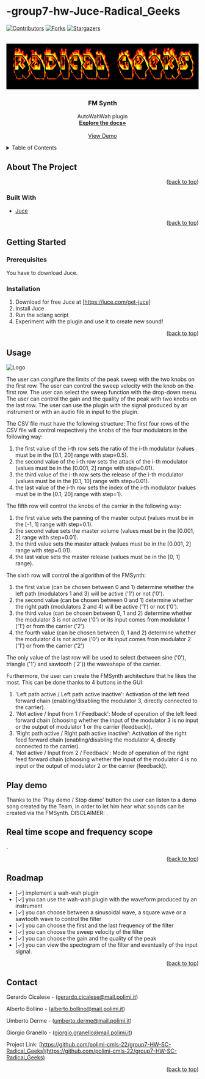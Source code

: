# -group7-hw-Juce-Radical_Geeks

<div id="top"></div>

<!-- PROJECT SHIELDS -->
[![Contributors][contributors-shield]][contributors-url]
[![Forks][forks-shield]][forks-url]
[![Stargazers][stars-shield]][stars-url]

<!-- PROJECT LOGO -->
<br />
<div align="center">
  <a href="https://github.com/polimi-cmls-22/group7-HW-SC-Radical_Geeks">
    <img src="logo.png" alt="Logo" width="640" height="120">
  </a>

<h3 align="center">FM Synth</h3>

  <p align="center">
   AutoWahWah plugin
    <br />
    <a href="https://github.com/polimi-cmls-22/group7-HW-SC-Radical_Geeks"><strong>Explore the docs»</strong></a>
    <br />
    <br />
    <a href="https://github.com/polimi-cmls-22/group7-HW-SC-Radical_Geeks">View Demo</a>
  </p>
</div>

<!-- TABLE OF CONTENTS -->
<details>
  <summary>Table of Contents</summary>
  <ol>
    <li>
      <a href="#about-the-project">About The Project</a>
      <ul>
        <li><a href="#built-with">Built With</a></li>
      </ul>
    </li>
    <li>
      <a href="#getting-started">Getting Started</a>
      <ul>
        <li><a href="#prerequisites">Prerequisites</a></li>
        <li><a href="#installation">Installation</a></li>
      </ul>
    </li>
    <li><a href="#usage">Usage</a></li>
    <li><a href="#roadmap">Roadmap</a></li>
    <li><a href="#contact">Contact</a></li>

  </ol>
</details>



<!-- ABOUT THE PROJECT -->
## About The Project

<p align="right">(<a href="#top">back to top</a>)</p>

### Built With

* [Juce](https://juce.com/)
<p align="right">(<a href="#top">back to top</a>)</p>



<!-- GETTING STARTED -->
## Getting Started

### Prerequisites
You have to download Juce.
### Installation

1. Download for free Juce at [https://juce.com/get-juce]
2. Install Juce
3. Run the sclang script
4. Experiment with the plugin and use it to create new sound!
   

<p align="right">(<a href="#top">back to top</a>)</p>

 

<!-- USAGE EXAMPLES -->
## Usage

<img src="screenshot.png" alt="Logo" width="700" height="350">

The user can congifure the limits of the peak sweep with the two knobs on the first row.
The user can control the sweep velocity with the knob on the first row.
The user can select the sweep function with the drop-down menu.
The user can control the gain and the quality of the peak with two knobs on the last row.
The user can use the plugin with the signal produced by an instrument or with an audio file in input to the plugin.

The CSV file must have the following structure:
The first four rows of the CSV file will control respectively the knobs of the four modulators in the following way:
1. the first value of the i-th row sets the ratio of the i-th modulator (values must be in the [0.1, 20] range with step=0.5). 
2. the second value of the i-th row sets the attack of the i-th modulator (values must be in the [0.001, 2] range with step=0.01). 
3. the third value of the i-th row sets the release of the i-th modulator (values must be in the [0.1, 10] range with step=0.01). 
4. the last value of the i-th row sets the index of the i-th modulator (values must be in the [0.1, 20] range with step=1). 
  
The fifth row will control the knobs of the carrier in the following way:
1. the first value sets the panning of the master output (values must be in the [-1, 1] range with step=0.1). 
2. the second value sets the master volume (values must be in the [0.001, 2] range with step=0.01).
3. the third value sets the master attack (values must be in the [0.001, 2] range with step=0.01). 
4. the last value sets the master release (values must be in the [0, 1] range). 

The sixth row will control the algorithm of the FMSynth:
1. the first value (can be chosen between 0 and 1) determine whether the left path (modulators 1 and 3) will be active ('1') or not ('0').
2. the second value (can be chosen between 0 and 1) determine whether the right path (modulators 2 and 4) will be active ('1') or not ('0').
3. the third value (can be chosen between 0, 1 and 2) determine whether the modulator 3 is not active ('0') or its input comes from modulator 1 ('1') or from the carrier ('2').
4. the fourth value (can be chosen between 0, 1 and 2) determine whether the modulator 4 is not active ('0') or its input comes from modulator 2 ('1') or from the carrier ('2') 

The only value of the last row will be used to select (between sine ('0'), triangle ('1') and sawtooth ('2')) the waveshape of the carrier.


Furthermore,  the user can create the FMSynth architecture that he likes the most. This can be done thanks to 4 buttons in the GUI: 
1. 'Left path active / Left path active inactive': Activation of the left feed forward chain (enabling/disabling the modulator 3, directly connected to the carrier).
2. 'Not active / Input from 1 / Feedback': Mode of operation of the left feed forward chain (choosing whether the input of the modulator 3 is no input or the output of modulator 1 or the carrier (feedback)).
3. 'Right path active / Right path active inactive': Activation of the right feed forward chain (enabling/disabling the modulator 4, directly connected to the carrier).
4. 'Not active / Input from 2 / Feedback': Mode of operation of the right feed forward chain (choosing whether the input of the modulator 4 is no input or the output of modulator 2 or the carrier (feedback)).

## Play demo
Thanks to the 'Play demo / Stop demo' button the user can listen to a demo song created by the Team, in order to let him hear what sounds can be created via the FMSynth.
DISCLAIMER: .

## Real time scope and frequency scope
.

<p align="right">(<a href="#top">back to top</a>)</p>

<!-- ROADMAP -->
## Roadmap

- [✓] implement a wah-wah plugin 
- [✓] you can use the wah-wah plugin with the waveform produced by an instrument
- [✓] you can choose between a sinusoidal wave, a square wave or a sawtooth wave to control the filter
- [✓] you can choose the first and the last frequency of the filter
- [✓] you can choose the sweep velocity of the filter
- [✓] you can choose the gain and the quality of the peak 
- [✓] you can view the spectogram of the filter and eventually of the input signal.

<p align="right">(<a href="#top">back to top</a>)</p>

<!-- CONTACT -->
## Contact

Gerardo Cicalese - (gerardo.cicalese@mail.polimi.it) </p>
Alberto Bollino - (alberto.bollino@mail.polimi.it) </p>
Umberto Derme - (umberto.derme@mail.polimi.it) </p>
Giorgio Granello - (giorgio.granello@mail.polimi.it) </p>

Project Link: [https://github.com/polimi-cmls-22/group7-HW-SC-Radical_Geeks](https://github.com/polimi-cmls-22/group7-HW-SC-Radical_Geeks)

<p align="right">(<a href="#top">back to top</a>)</p>

<!-- MARKDOWN LINKS & IMAGES -->
<!-- https://www.markdownguide.org/basic-syntax/#reference-style-links -->
[contributors-shield]: https://img.shields.io/github/contributors/polimi-cmls-22/group7-hw-SC-Radical_Geeks.svg?style=for-the-badge
[contributors-url]: https://github.com/polimi-cmls-22/group7-hw-SC-Radical_Geeks/graphs/contributors
[forks-shield]: https://img.shields.io/github/forks/polimi-cmls-22/group7-hw-SC-Radical_Geeks.svg?style=for-the-badge
[forks-url]: https://github.com/polimi-cmls-22/group7-hw-SC-Radical_Geeks/network/members
[stars-shield]: https://img.shields.io/github/stars/polimi-cmls-22/group7-hw-SC-Radical_Geeks.svg?style=for-the-badge
[stars-url]: https://github.com/polimi-cmls-22/repo_name/stargazers
